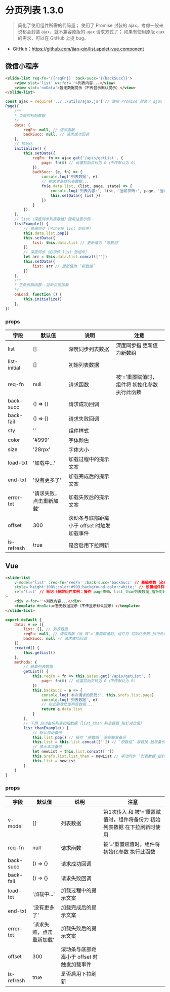 # 分页列表 1.3.0

> 简化了使用组件所需的代码量；
使用了 Promise 封装的 ajax，考虑一般来说都会封装 ajax，就不兼容原版的 ajax 请求方式了；
如果有使用原版 ajax 的需求，可以在 GitHub 上提 bug。

- GitHub：<https://github.com/jian-qin/list.applet-vue.component>



## 微信小程序

```html
<slide-list req-fn='{{reqFn}}' back-succ='{{backSucc}}'>
    <view slot='list' wx:for=''>列表内容...</view>
    <view slot='noData'>暂无数据提示（不传显示默认提示）</view>
</slide-list>
```

```javascript
const ajax = require('../../utils/ajax.js') // 使用 Promise 封装了 ajax 方法
Page({
    /**
    * 页面的初始数据
    */
    data: {
        reqFn: null, // 请求函数
        backSucc: null, // 请求成功回调
    },
    // 初始化
    initialize() {
        this.setData({
            reqFn: fn => ajax.get('/apis/getList', {
                page: fn(0) // 设置初始页码为 0（不传默认为 0）
            }),
            backSucc: (e, fn) => {
                console.log('列表数据', e)
                // 在这里处理列表数据...
                fn(e.data.list, (list, page, state) => {
                    console.log('列表内容:', list, '当前页码:', page, '当前加载状态:', state)
                    this.setData({ list })
                })
            }
        })
    },
    // list（深度同步列表数据）使用注意示例：
    listExample() {
        // 普通同步（可以不传 list 到组件）
        this.data.list.pop()
        this.setData({
            list: this.data.list // 更新值为 ‘原数组’
        })
        // 深度同步（必须传 list 到组件）
        let arr = this.data.list.concat([''])
        this.setData({
            list: arr // 更新值为 ‘新数组’
        })
    },
    /**
    * 生命周期函数--监听页面加载
    */
    onLoad: function () {
        this.initialize()
    },
})
```

### props

| 字段 | 默认值 | 说明 | 注意 |
| - | - | - | - |
| list | [] | 深度同步列表数据 | 深度同步指 更新值为新数组 |
| list-initial | [] | 初始列表数据 |
| req-fn | null | 请求函数 | 被‘=’重置赋值时，组件将 初始化参数 执行此函数 |
| back-succ | () => {} | 请求成功回调 |
| back-fail | () => {} | 请求失败回调 |
| sty | '' | 组件样式 |
| color | '#999' | 字体颜色 |
| size | '28rpx' | 字体大小 |
| load-txt | '加载中...' | 加载过程中的提示文案 |
| end-txt | '没有更多了' | 加载完成后的提示文案 |
| error-txt | '请求失败，点击重新加载' | 加载失败后的提示文案 |
| offset | 300 | 滚动条与底部距离小于 offset 时触发加载事件 |
| is-refresh | true | 是否启用下拉刷新 |



## Vue

```html
<slide-list 
    v-model='list' :req-fn='reqFn' :back-succ='backSucc' // 基础参数（必传）
    style='height:100%;color:#999;background-color:white;' // 设置组件样式（默认 高100% 文字颜色#999）
    ref='list' // 标记（获取组件实例：操作 page页码、list_than列表数据_指针对比值）
>
    <div v-for=''>列表内容...</div>
    <template #noData>暂无数据提示（不传显示默认提示）</template>
</slide-list>
```

```javascript
export default {
    data: v => ({
        list: [], // 列表数据
        reqFn: null, // 请求函数（当 被‘=’重置赋值时，组件将 初始化参数 执行此函数）
        backSucc: null // 请求成功回调
    }),
    created() {
        this.getList()
    },
    methods: {
        // 获取列表数据
        getList() {
            this.reqFn = fn => this.$ajax.get('/apis/getList', {
                page: fn(0) // 设置初始页码为 0（不传默认为 0）
            })
            this.backSucc = e => {
                console.log('本次请求的页码:', this.$refs.list.page)
                console.log('列表数据', e)
                // 在此删改处理列表数据...
                return e.data.list
            }
        },
        // 干预 自动备份列表初始数据（list_than 列表数据_指针对比值）
        list_thanExample() {
            // 默认自动备份
            this.list.pop() // 操作 ‘原数组’ 没有触发备份
            this.list = this.list.concat(['']) // ‘原数组’ 被替换 触发备份
            // 禁止本次备份
            let newList = this.list.concat([''])
            this.$refs.list.list_than = newList // 手动同步 ‘列表数据_指针对比值’ 使本次备份失效
            this.list = newList
        }
    }
}
```

### props

| 字段 | 默认值 | 说明 | 注意 |
| - | - | - | - |
| v-model | [] | 列表数据 | 第1次传入 和 被‘=’重置赋值时，组件将备份为 初始列表数据 在下拉刷新时使用 |
| req-fn | null | 请求函数 | 被‘=’重置赋值时，组件将 初始化参数 执行此函数 |
| back-succ | () => {} | 请求成功回调 |
| back-fail | () => {} | 请求失败回调 |
| load-txt | '加载中...' | 加载过程中的提示文案 |
| end-txt | '没有更多了' | 加载完成后的提示文案 |
| error-txt | '请求失败，点击重新加载' | 加载失败后的提示文案 |
| offset | 300 | 滚动条与底部距离小于 offset 时触发加载事件 |
| is-refresh | true | 是否启用下拉刷新 |
